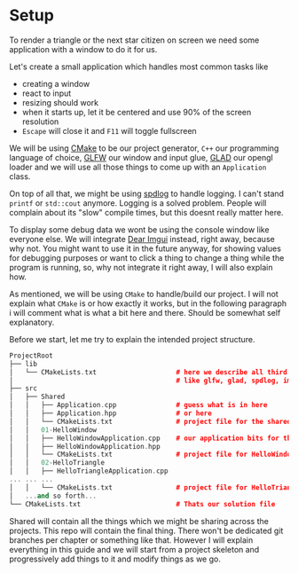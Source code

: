 # Setup

To render a triangle or the next star citizen on screen we need some application with a window
to do it for us.

Let's create a small application which handles most common tasks like

- creating a window
- react to input
- resizing should work
- when it starts up, let it be centered and use 90% of the screen resolution
- `Escape` will close it and `F11` will toggle fullscreen

We will be using [CMake](https://www.cmake.org) to be our project generator, `C++` our programming language of choice,
[GLFW](https://www.glfw.org) our window and input glue, [GLAD](https://glad.dav1d.de/) our opengl loader
and we will use all those things to come up with an `Application` class.

On top of all that, we might be using [spdlog](https://github.com/gabime/spdlog) to handle logging.
I can't stand `printf` or `std::cout` anymore. Logging is a solved problem. People will complain about its "slow" compile times,
but this doesnt really matter here.

To display some debug data we wont be using the console window like everyone else.
We will integrate [Dear Imgui](https://github.com/ocornut/imgui) instead, right away, because why not.
You might want to use it in the future anyway, for showing values for debugging purposes
or want to click a thing to change a thing while the program is running, so, why not integrate it right away, I will also explain how.

As mentioned, we will be using `CMake` to handle/build our project. I will not explain what `CMake` is or how exactly it works, but
in the following paragraph i will comment what is what a bit here and there. Should be somewhat self explanatory.

Before we start, let me try to explain the intended project structure.


```cpp
ProjectRoot
├── lib
│   └── CMakeLists.txt                    # here we describe all third party dependencies
│                                         # like glfw, glad, spdlog, imgui, ...
├── src
│   ├── Shared
│   │   ├── Application.cpp               # guess what is in here
│   │   ├── Application.hpp               # or here
│   │   └── CMakeLists.txt                # project file for the shared library
│   │   01-HelloWindow
│   │   ├── HelloWindowApplication.cpp    # our application bits for this project
│   │   ├── HelloWindowApplication.hpp
│   │   └── CMakeLists.txt                # project file for HelloWindow
│   │   02-HelloTriangle
│   │   ├── HelloTriangleApplication.cpp
... ... ...
│   │   └── CMakeLists.txt                # project file for HelloTriangle
│   ...and so forth...
└── CMakeLists.txt                        # Thats our solution file
```

Shared will contain all the things which we might be sharing across the projects. This repo will contain the final thing.
There won't be dedicated git branches per chapter or something like that. However I will explain everything in this guide
and we will start from a project skeleton and progressively add things to it and modify things as we go.